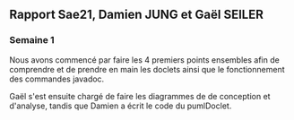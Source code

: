Rapport Sae21, Damien JUNG et Gaël SEILER
---

### Semaine 1

Nous avons commencé par faire les 4 premiers points ensembles afin de comprendre et de prendre en main les doclets
ainsi que le fonctionnement des commandes javadoc.

Gaël s'est ensuite chargé de faire les diagrammes de de conception et d'analyse, tandis que Damien a écrit le code du pumlDoclet.